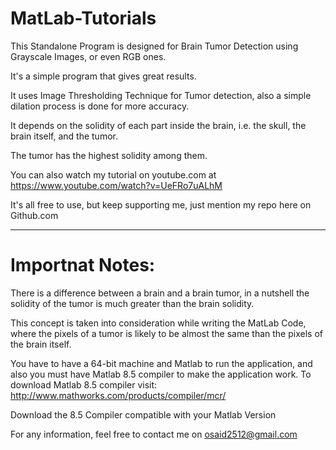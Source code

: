 # MatLab-Tutorials

This Standalone Program is designed for Brain Tumor Detection using Grayscale Images, or even RGB ones.

It's a simple program that gives great results.

It uses Image Thresholding Technique for Tumor detection, also a simple dilation process is done for more accuracy.

It depends on the solidity of each part inside the brain, i.e. the skull, the brain itself, and the tumor.

The tumor has the highest solidity among them.

You can also watch my tutorial on youtube.com at https://www.youtube.com/watch?v=UeFRo7uALhM

It's all free to use, but keep supporting me, just mention my repo here on Github.com

----------------------------------------------------------------------------------------------------------------------------
# Importnat Notes:

There is a difference between a brain and a brain tumor, in a nutshell the solidity of the tumor is much greater than the brain solidity.

This concept is taken into consideration while writing the MatLab Code, where the pixels of a tumor is likely to be almost the same
than the pixels of the brain itself.

You have to have a 64-bit machine and Matlab to run the application, and also you must have Matlab 8.5 compiler to make the application work. To download Matlab 8.5 compiler visit: http://www.mathworks.com/products/compiler/mcr/

Download the 8.5 Compiler compatible with your Matlab Version

For any information, feel free to contact me on osaid2512@gmail.com
